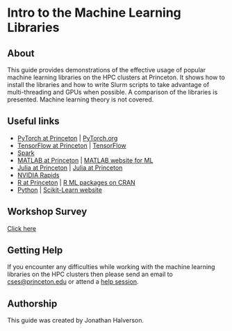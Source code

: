 # Intro to the Machine Learning Libraries

## About
This guide provides demonstrations of the effective usage of popular machine learning libraries on the HPC clusters at Princeton. It shows how to install the libraries and how to write Slurm scripts to take advantage of multi-threading and GPUs when possible. A comparison of the libraries is presented. Machine learning theory is not covered.

## Useful links
- [PyTorch at Princeton](https://github.com/PrincetonUniversity/install_pytorch)  |  [PyTorch.org](https://pytorch.org)  
- [TensorFlow at Princeton](https://github.com/PrincetonUniversity/slurm_mnist) | [TensorFlow](https://www.tensorflow.org)  
- [Spark](https://spark.apache.org/docs/2.2.0/ml-guide.html)  
- [MATLAB at Princeton](https://researchcomputing.princeton.edu/matlab) | [MATLAB website for ML](https://www.mathworks.com/solutions/machine-learning.html)  
- [Julia at Princeton](https://researchcomputing.princeton.edu/julia) | [Julia at Princeton](https://juliacomputing.com/domains/ml-and-ai.html)  
- [NVIDIA Rapids](https://rapids.ai/)  
- [R at Princeton](https://github.com/PrincetonUniversity/installing_R_packages) | [R ML packages on CRAN](https://cran.r-project.org/web/views/MachineLearning.html)  
- [Python](https://github.com/PrincetonUniversity/installing_python_packages) | [Scikit-Learn website](https://scikit-learn.org/stable/)  

## Workshop Survey
[Click here](https://forms.gle/WhoAcb1J82XVTqq38)

## Getting Help

If you encounter any difficulties while working with the machine learning libraries on the HPC clusters then please send an email to <a href="mailto:cses@princeton.edu">cses@princeton.edu</a> or attend a <a href="https://researchcomputing.princeton.edu/education/help-sessions">help session</a>.

## Authorship

This guide was created by Jonathan Halverson.
